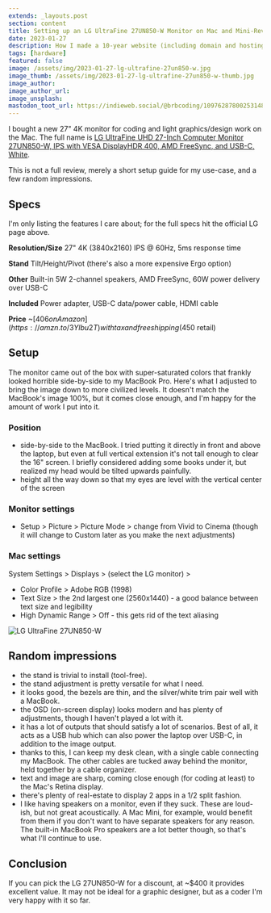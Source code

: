 ```yaml
---
extends: _layouts.post
section: content
title: Setting up an LG UltraFine 27UN850-W Monitor on Mac and Mini-Review
date: 2023-01-27
description: How I made a 10-year website (including domain and hosting) for less than $100.
tags: [hardware]
featured: false
image: /assets/img/2023-01-27-lg-ultrafine-27un850-w.jpg
image_thumb: /assets/img/2023-01-27-lg-ultrafine-27un850-w-thumb.jpg
image_author: 
image_author_url: 
image_unsplash: 
mastodon_toot_url: https://indieweb.social/@brbcoding/109762878002531481
---
```


I bought a new 27" 4K monitor for coding and light graphics/design work on the Mac. The full name is [
LG UltraFine UHD 27-Inch Computer Monitor 27UN850-W, IPS with VESA DisplayHDR 400, AMD FreeSync, and USB-C, White](https://www.lg.com/us/monitors/lg-27un850-w-4k-uhd-led-monitor).

This is not a full review, merely a short setup guide for my use-case, and a few random impressions.

## Specs

I'm only listing the features I care about; for the full specs hit the official LG page above.

**Resolution/Size** 27" 4K (3840x2160) IPS @ 60Hz, 5ms response time

**Stand** Tilt/Height/Pivot (there's also a more expensive Ergo option)

**Other** Built-in 5W 2-channel speakers, AMD FreeSync, 60W power delivery over USB-C 

**Included** Power adapter, USB-C data/power cable, HDMI cable 

**Price** ~[$406 on Amazon](https://amzn.to/3Ylbu2T) with tax and free shipping ($450 retail)

## Setup

The monitor came out of the box with super-saturated colors that frankly looked horrible side-by-side to my MacBook Pro. Here's what I adjusted to bring the image down to more civilized levels. It doesn't match the MacBook's image 100%, but it comes close enough, and I'm happy for the amount of work I put into it.

### Position

- side-by-side to the MacBook. I tried putting it directly in front and above the laptop, but even at full vertical extension it's not tall enough to clear the 16" screen. I briefly considered adding some books under it, but realized my head would be tilted upwards painfully.
- height all the way down so that my eyes are level with the vertical center of the screen

### Monitor settings

- Setup > Picture > Picture Mode > change from Vivid to Cinema (though it will change to Custom later as you make the next adjustments)

### Mac settings

System Settings > Displays > (select the LG monitor) >

- Color Profile > Adobe RGB (1998)
- Text Size > the 2nd largest one (2560x1440) - a good balance between text size and legibility
- High Dynamic Range > Off - this gets rid of the text aliasing

![LG UltraFine 27UN850-W](/assets/img/2023-01-27-lg-ultrafine-27un850-w-mac-settings.jpg)

## Random impressions

- the stand is trivial to install (tool-free).
- the stand adjustment is pretty versatile for what I need.
- it looks good, the bezels are thin, and the silver/white trim pair well with a MacBook.
- the OSD (on-screen display) looks modern and has plenty of adjustments, though I haven't played a lot with it.
- it has a lot of outputs that should satisfy a lot of scenarios. Best of all, it acts as a USB hub which can also power the laptop over USB-C, in addition to the image output.
- thanks to this, I can keep my desk clean, with a single cable connecting my MacBook. The other cables are tucked away behind the monitor, held together by a cable organizer.
- text and image are sharp, coming close enough (for coding at least) to the Mac's Retina display.
- there's plenty of real-estate to display 2 apps in a 1/2 split fashion.
- I like having speakers on a monitor, even if they suck. These are loud-ish, but not great acoustically. A Mac Mini, for example, would benefit from them if you don't want to have separate speakers for any reason. The built-in MacBook Pro speakers are a lot better though, so that's what I'll continue to use.

## Conclusion

If you can pick the LG 27UN850-W for a discount, at ~$400 it provides excellent value. It may not be ideal for a graphic designer, but as a coder I'm very happy with it so far.